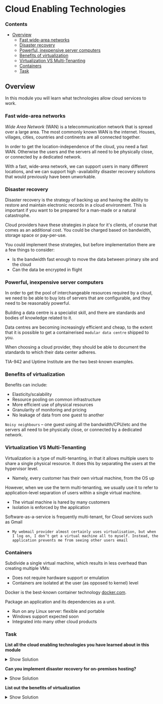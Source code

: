 # Cloud Enabling Technologies

<!--TOC_START-->
### Contents
- [Overview](#overview)
	- [Fast wide-area networks](#fast-widearea-networks)
	- [Disaster recovery](#disaster-recovery)
	- [Powerful, inexpensive server computers](#powerful-inexpensive-server-computers)
	- [Benefits of virtualization](#benefits-of-virtualization)
	- [Virtualization VS Multi-Tenanting](#virtualization-vs-multitenanting)
	- [Containers](#containers)
	- [Task](#task)

<!--TOC_END-->
## Overview
In this module you will learn what technologies allow cloud services to work.

### Fast wide-area networks

*Wide Area Network* (WAN) is a telecommunication network that is spread over a large area. 
The most commonly known WAN is the internet.
Houses, villages, cities, countries and continents are all connected together.

In order to get the location-independence of the cloud, you need a fast WAN. 
Otherwise the users and the servers all need to be physically close, or connected by a dedicated network.

With a fast, wide-area network, we can support users in many different locations, and we can support high
-availability disaster recovery solutions that would previously have been unworkable.

### Disaster recovery

Disaster recovery is the strategy of backing up and having the ability to restore and maintain electronic records in
 a cloud environment. 
 This is important if you want to be prepared for a man-made or a natural catastrophe.

Cloud providers have these strategies in place for it's clients, of course that comes as an additional cost. 
You could be charged based on bandwidth, storage space or pay-per-use.

You could implement these strategies, but before implementation there are a few things to consider:
* Is the bandwidth fast enough to move the data between primary site and the cloud
* Can the data be encrypted in flight

### Powerful, inexpensive server computers

In order to get the pool of interchangeable resources required by a cloud, we need to be able to buy lots of servers 
that are configurable, and they need to be reasonably powerful.

Building a data centre is a specialist skill, and there are standards and bodies of knowledge related to it.

Data centres are becoming increasingly efficient and cheap, to the extent that it is possible to get a containerised 
`modular data centre` shipped to you.

When choosing a cloud provider, they should be able to document the standards to which their data center adheres.

TIA-942 and Uptime Institute are the two best-known examples.

### Benefits of virtualization

Benefits can include:
* Elasticity/scalability
* Resource pooling on common infrastructure
* More efficient use of physical resources
* Granularity of monitoring and pricing
* No leakage of data from one guest to another

`Noisy neighbours` – one guest using all the bandwidth/CPU/etc and the servers all need to be physically close, or
 connected by a dedicated network.

### Virtualization VS Multi-Tenanting

Virtualization is a type of multi-tenanting, in that it allows multiple users to share a single physical resource.
It does this by separating the users at the hypervisor level.
* Namely, every customer has their own virtual machine, from the OS up

However, when we use the term multi-tenanting, we usually use it to refer to application-level separation of users
 within a single virtual machine.
* The virtual machine is hared by many customers
* Isolation is enforced by the application

Software-as-a-service is frequently multi-tenant, for Cloud services such as Gmail
* `My webmail provider almost certainly uses virtualisation, but when I log on, I don’t get a virtual machine all to
 myself. Instead, the application prevents me from seeing other users email`
  
### Containers

Subdivide a single virtual machine, which results in less overhead than creating multiple VMs:
* Does not require hardware support or emulation
* Containers are isolated at the user (as opposed to kernel) level

Docker is the best-known container technology [docker.com](https://docker.com).

Package an application and its dependencies as a unit.
* Run on any Linux server: flexible and portable
* Windows support expected soon
* Integrated into many other cloud products

### Task

**List all the cloud enabling technologies you have learned about in this module**
<details>
<summary>Show Solution</summary>
<ul>
  <li>Fast wide area networks</li>
  <li>Disaster recovery</li>
  <li>Powerful, inexpensive server computers</li>
  <li>Benefits of virtualization</li>
  <li>Virtualization VS Multi-Tenanting</li>
  <li>Containers</li>
</ul>
</details>

**Can you implement disaster recovery for on-premises hosting?**
<details>
<summary>Show Solution</summary>
Yes, with appropriate configuration. 
Additionally security, and infrastructure has to support it.
</details>

**List out the benefits of virtualization**
<details>
<summary>Show Solution</summary>
<ul>
  <li>Elasticity/scalability</li>
  <li>Resource pooling on common infrastructure</li>
  <li>More efficient use of physical resources</li>
  <li>Granularity of monitoring and pricing</li>
  <li>No leakage of data from one guest to another</li>
</ul>
</details>
